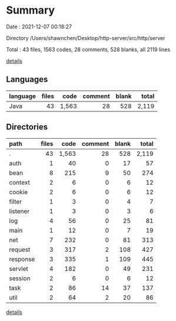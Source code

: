 # Summary

Date : 2021-12-07 00:18:27

Directory /Users/shawnchen/Desktop/http-server/src/http/server

Total : 43 files,  1563 codes, 28 comments, 528 blanks, all 2119 lines

[details](details.md)

## Languages
| language | files | code | comment | blank | total |
| :--- | ---: | ---: | ---: | ---: | ---: |
| Java | 43 | 1,563 | 28 | 528 | 2,119 |

## Directories
| path | files | code | comment | blank | total |
| :--- | ---: | ---: | ---: | ---: | ---: |
| . | 43 | 1,563 | 28 | 528 | 2,119 |
| auth | 1 | 40 | 0 | 17 | 57 |
| bean | 8 | 215 | 9 | 50 | 274 |
| context | 2 | 6 | 0 | 6 | 12 |
| cookie | 2 | 6 | 0 | 6 | 12 |
| filter | 1 | 3 | 0 | 4 | 7 |
| listener | 1 | 3 | 0 | 3 | 6 |
| log | 4 | 56 | 0 | 25 | 81 |
| main | 1 | 12 | 0 | 7 | 19 |
| net | 7 | 232 | 0 | 81 | 313 |
| request | 3 | 317 | 2 | 108 | 427 |
| response | 3 | 335 | 1 | 109 | 445 |
| servlet | 4 | 182 | 0 | 49 | 231 |
| session | 2 | 6 | 0 | 6 | 12 |
| task | 2 | 86 | 14 | 37 | 137 |
| util | 2 | 64 | 2 | 20 | 86 |

[details](details.md)
